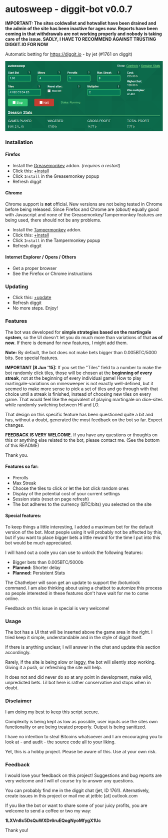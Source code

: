 # autosweep - diggit-bot v0.0.7

**IMPORTANT: The sites coldwallet and hotwallet have been drained and the admin of the site has been inactive for ages now. Reports have been coming in that withdrawals are not working properly and nobody is taking care of the issue. SADLY, I HAVE TO RECOMMEND AGAINST TRUSTING DIGGIT.IO FOR NOW**

Automatic betting for https://diggit.io - by jet (#1761 on diggit)

![Preview](preview.png)

### Installation

#### Firefox

- Install the [Greasemonkey](https://addons.mozilla.org/en-US/firefox/addon/greasemonkey/) addon. *(requires a restart)*
- Click this: [+install](https://github.com/jetbtc/diggit-bot/raw/master/diggit-bot.user.js)
- Click `Install` in the Greasemonkey popup
- Refresh diggit

#### Chrome

Chrome support is **not** official. New versions are not being tested in Chrome before being released. Since Firefox and Chrome are *(about)* equally good with Javascript and none of the Greasemonkey/Tampermonkey features are being used, there should not be any problems.

- Install the [Tampermonkey](https://chrome.google.com/webstore/detail/tampermonkey/dhdgffkkebhmkfjojejmpbldmpobfkfo) addon.
- Click this: [+install](https://github.com/jetbtc/diggit-bot/raw/master/diggit-bot.user.js)
- Click `Install` in the Tampermonkey popup
- Refresh diggit

#### Internet Explorer / Opera / Others

- Get a proper browser
- See the Firefox or Chrome instructions

### Updating

- Click this: [+update](https://github.com/jetbtc/diggit-bot/raw/master/diggit-bot.user.js)
- Refresh diggit
- No more steps. Enjoy!

### Features

The bot was developed for **simple strategies based on the martingale system**, so the UI doesn't let you do much more than variations of that **as of now**. If there is demand for new features, I might add them.

**Note:** By default, the bot does not make bets bigger than 0.005BTC/5000 bits. See special features.

**IMPORTANT [8 Jun '15]:** If you set the "Tiles" field to a number to make the bot randomly click tiles, those will be chosen at the **beginning of every streak**, not at the beginning of every individual game! How to play martingale-variations on minesweeper is not exactly well-defined, but it seemed to make more sense to pick a set of tiles and go through with that choice until a streak is finished, instead of choosing new tiles on every game. That would feel like the equivalent of playing martingale on dice-sites while randomly switching between HI and LO.

That design on this specific feature has been questioned quite a bit and has, without a doubt, generated the most feedback on the bot so far. Expect changes.

**FEEDBACK IS VERY WELCOME.** If you have any questions or thoughts on this or anything else related to the bot, please contact me. (See the bottom of this README)

Thank you.

#### Features so far:

- Prerolls
- Max Streak
- Choose the tiles to click or let the bot click random ones
- Display of the potential cost of your current settings
- Session stats (reset on page refresh)
- The bot adheres to the currency (BTC/bits) you selected on the site

#### Special features:

To keep things a little interesting, I added a maximum bet for the default version of the bot. Most people using it will probably not be affected by this, but if you want to place bigger bets a little reward for the time I put into this bot would be much appreciated.

I will hand out a code you can use to unlock the following features:

- Bigger bets than 0.005BTC/5000b
- **Planned:** Shorter delay
- **Planned:** Persistent Stats

The Chathelper will soon get an update to support the /botunlock command. I am also thinking about using a chatbot to automize this process so people interested in these features don't have wait for me to come online.

Feedback on this issue in special is very welcome!

### Usage

The bot has a UI that will be inserted above the game area in the right. I tried keep it simple, understandable and in the style of diggit itself.

If there is anything unclear, I will answer in the chat and update this section accordingly.

Rarely, if the site is being slow or laggy, the bot will silently stop working. Giving it a push, or refreshing the site will help.

It does not and did never do so at any point in development, make wild, unpredicted bets. Lil bot here is rather conservative and stops when in doubt.

### Disclaimer

I am doing my best to keep this script secure.

Complexity is being kept as low as possible, user inputs use the sites own functionality or are being treated properly. Output is being sanitized.

I have no intention to steal Bitcoins whatsoever and I am encouraging you to look at - and audit - the source code all to your liking.

Yet, this is a hobby project. Please be aware of this. Use at your own risk.

### Feedback

I would love your feedback on this project! Suggestions and bug reports are very welcome and I will of course try to answer any questions.

You can probably find me in the diggit chat (jet, ID 1761). Alternatively, create issues in this project or mail me at jetbtc [at] outlook.com

If you like the bot or want to share some of your juicy profits, you are welcome to send a coffee or two my way:

**1LXVn8c5DsQuWXDr6ruEQogNyoMfygX1Uc**

Thank you!
